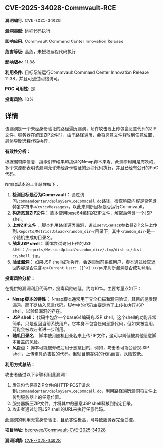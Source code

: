## CVE-2025-34028-Commvault-RCE

**漏洞编号:** CVE-2025-34028

**漏洞类型:** 远程代码执行

**影响应用:** Commvault Command Center Innovation Release

**危害等级:** 高危，未授权远程代码执行

**影响版本:** 11.38

**利用条件:** 目标系统运行Commvault Command Center Innovation Release 11.38，并且可通过网络访问。

**POC 可用性:** 是

**投毒风险:** 10%

## 详情

该漏洞是一个未经身份验证的路径遍历漏洞，允许攻击者上传包含恶意代码的ZIP文件。服务器在解压ZIP文件时，由于路径遍历，会将恶意文件释放到任意位置，最终导致远程代码执行。

**有效性分析：**

根据漏洞库信息、搜索引擎结果和提供的Nmap脚本来看，此漏洞利用是有效的。多个来源都表明该漏洞允许未经身份验证的远程代码执行，并且已经有公开的PoC代码。

Nmap脚本的工作原理如下：

1.  **检测目标是否为Commvault：** 通过访问`/commandcenter/deployServiceCommcell.do`路径，检查响应内容是否包含特定字符串`</cv:cvMessages>`，以此来判断目标是否运行Commvault。
2.  **构造恶意ZIP文件：** 脚本使用base64编码的ZIP文件，解密后包含一个JSP shell。
3.  **上传ZIP文件：** 脚本利用路径遍历漏洞，通过`servicePack`参数将ZIP文件上传到`/Reports/MetricsUpload/<random_dir>/`目录下，其中`<random_dir>`是一个随机生成的目录名。
4.  **触发JSP shell：** 脚本尝试访问上传的JSP shell：`/reports/MetricsUpload/<random_dir>/.tmp/dist-cc/dist-cc/shell.jsp`。
5.  **验证漏洞：** 如果JSP shell成功执行，会返回当前系统用户，脚本通过检查返回内容是否包含`<p>Current User: ([^<]+)</p>`来判断漏洞是否成功利用。

**投毒风险分析：**

在提供的漏洞利用代码中，投毒风险较低，约为10%。主要考量点如下：

*   **Nmap脚本的特性：** Nmap脚本通常用于安全扫描和漏洞验证，其目的是发现漏洞，而不是植入恶意代码。脚本中的代码主要是为了上传和执行JSP shell，以验证漏洞的存在。
*   **JSP shell：** 代码中包含一个base64编码的JSP shell。这个shell的功能非常简单，只是返回当前系统用户。它本身不包含任何恶意代码，但如果被滥用，可能会被攻击者进一步利用。
*   **随机目录名：** 脚本使用随机目录名来上传ZIP文件，这可以降低被其他恶意脚本覆盖的风险。
*   **风险点：** 脚本可能被修改后用于恶意目的。例如，攻击者可能会替换JSP shell，上传更具危害性的代码。但就目前提供的代码而言，风险较低。

**利用方式总结：**

攻击者通过以下步骤利用此漏洞：

1.  发送包含恶意ZIP文件的HTTP POST请求到`/commandcenter/deployServiceCommcell.do`，利用路径遍历漏洞将文件上传到服务器上的任意位置。
2.  服务器解压ZIP文件，并将其中的恶意JSP shell释放到指定目录。
3.  攻击者通过访问JSP shell的URL来执行任意代码。

此漏洞的利用无需身份验证，且危害性极高，可导致服务器完全受控。

**项目地址:** [becrevex/Commvault-CVE-2025-34028](https://github.com/becrevex/Commvault-CVE-2025-34028)

**漏洞详情:** [CVE-2025-34028](https://nvd.nist.gov/vuln/detail/CVE-2025-34028)